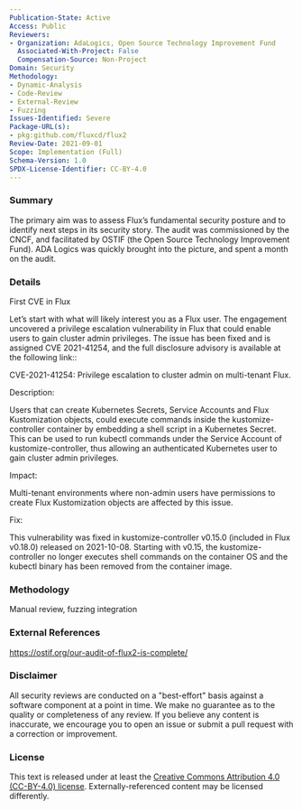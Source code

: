 ```yaml
---
Publication-State: Active
Access: Public
Reviewers:
- Organization: AdaLogics, Open Source Technology Improvement Fund
  Associated-With-Project: False
  Compensation-Source: Non-Project
Domain: Security
Methodology:
- Dynamic-Analysis
- Code-Review
- External-Review
- Fuzzing
Issues-Identified: Severe
Package-URL(s):
- pkg:github.com/fluxcd/flux2
Review-Date: 2021-09-01
Scope: Implementation (Full)
Schema-Version: 1.0
SPDX-License-Identifier: CC-BY-4.0
---
```


### Summary

The primary aim was to assess Flux’s fundamental security posture and to identify next steps in its security story. The audit was commissioned by the CNCF, and facilitated by OSTIF (the Open Source Technology Improvement Fund). ADA Logics was quickly brought into the picture, and spent a month on the audit.

### Details

First CVE in Flux

Let’s start with what will likely interest you as a Flux user. The engagement uncovered a privilege escalation vulnerability in Flux that could enable users to gain cluster admin privileges. The issue has been fixed and is assigned CVE 2021-41254, and the full disclosure advisory is available at the following link::

CVE-2021-41254: Privilege escalation to cluster admin on multi-tenant Flux.

Description:


Users that can create Kubernetes Secrets, Service Accounts and Flux Kustomization objects, could execute commands inside the kustomize-controller container by embedding a shell script in a Kubernetes Secret. This can be used to run kubectl commands under the Service Account of kustomize-controller, thus allowing an authenticated Kubernetes user to gain cluster admin privileges.

Impact: 

Multi-tenant environments where non-admin users have permissions to create Flux Kustomization objects are affected by this issue.

Fix:

This vulnerability was fixed in kustomize-controller v0.15.0 (included in Flux v0.18.0) released on 2021-10-08. Starting with v0.15, the kustomize-controller no longer executes shell commands on the container OS and the kubectl binary has been removed from the container image.

### Methodology

Manual review, fuzzing integration

### External References

https://ostif.org/our-audit-of-flux2-is-complete/

### Disclaimer

All security reviews are conducted on a "best-effort" basis against a software
component at a point in time. We make no guarantee as to the quality or completeness
of any review. If you believe any content is inaccurate, we encourage you to open
an issue or submit a pull request with a correction or improvement.

### License

This text is released under at least the
[Creative Commons Attribution 4.0 (CC-BY-4.0) license](https://creativecommons.org/licenses/by/4.0/legalcode.txt).
Externally-referenced content may be licensed differently.
